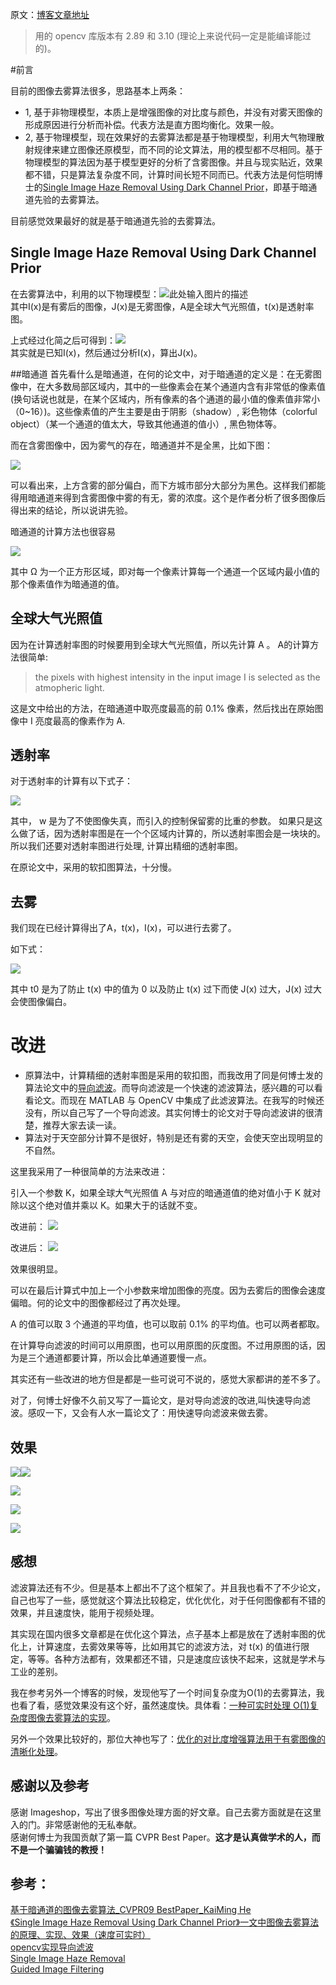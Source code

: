原文：[博客文章地址](http://loliko.me/archives/single-image-haze-removal-using-dark-channel-prior.html/)

> 用的 opencv 库版本有 2.89 和 3.10 (理论上来说代码一定是能编译能过的)。  
 
#前言

目前的图像去雾算法很多，思路基本上两条：   

- 1, 基于非物理模型，本质上是增强图像的对比度与颜色，并没有对雾天图像的形成原因进行分析而补偿。代表方法是直方图均衡化。效果一般。  
- 2, 基于物理模型，现在效果好的去雾算法都是基于物理模型，利用大气物理散射规律来建立图像还原模型，而不同的论文算法，用的模型都不尽相同。基于物理模型的算法因为基于模型更好的分析了含雾图像。并且与现实贴近，效果都不错，只是算法复杂度不同，计算时间长短不同而已。代表方法是何恺明博士的[Single Image Haze Removal Using Dark Channel Prior][1]，即基于暗通道先验的去雾算法。   

目前感觉效果最好的就是基于暗通道先验的去雾算法。  

## Single Image Haze Removal Using Dark Channel Prior

在去雾算法中，利用的以下物理模型：![此处输入图片的描述][2]  
其中I(x)是有雾后的图像，J(x)是无雾图像，A是全球大气光照值，t(x)是透射率图。

上式经过化简之后可得到：![][3]  
其实就是已知I(x)，然后通过分析I(x)，算出J(x)。

##暗通道
首先看什么是暗通道，在何的论文中，对于暗通道的定义是：在无雾图像中，在大多数局部区域内，其中的一些像素会在某个通道内含有非常低的像素值(换句话说也就是，在某个区域内，所有像素的各个通道的最小值的像素值非常小（0~16）)。这些像素值的产生主要是由于阴影（shadow）, 彩色物体（colorful object）（某一个通道的值太大，导致其他通道的值小）, 黑色物体等。  

而在含雾图像中，因为雾气的存在，暗通道并不是全黑，比如下图：   

![][4]

可以看出来，上方含雾的部分偏白，而下方城市部分大部分为黑色。这样我们都能得用暗通道来得到含雾图像中雾的有无，雾的浓度。这个是作者分析了很多图像后得出来的结论，所以说讲先验。  
 
暗通道的计算方法也很容易  

![][5]

其中 Ω 为一个正方形区域，即对每一个像素计算每一个通道一个区域内最小值的那个像素值作为暗通道的值。

## 全球大气光照值

因为在计算透射率图的时候要用到全球大气光照值，所以先计算 A 。 A的计算方法很简单:  

> the pixels with highest intensity in the input image I is selected as the atmopheric light.

这是文中给出的方法，在暗通道中取亮度最高的前 0.1% 像素，然后找出在原始图像中 I 亮度最高的像素作为 A.   

## 透射率   

对于透射率的计算有以下式子：   

![][6]

其中， w 是为了不使图像失真，而引入的控制保留雾的比重的参数。 如果只是这么做了话，因为透射率图是在一个个区域内计算的，所以透射率图会是一块块的。所以我们还要对透射率图进行处理, 计算出精细的透射率图。   

在原论文中，采用的软扣图算法，十分慢。  

## 去雾   

我们现在已经计算得出了A，t(x)，I(x)，可以进行去雾了。  

如下式：

![][7]  

其中 t0 是为了防止 t(x) 中的值为 0 以及防止 t(x) 过下而使 J(x) 过大，J(x) 过大会使图像偏白。    

# 改进  
- 原算法中，计算精细的透射率图是采用的软扣图，而我改用了同是何博士发的算法论文中的[导向滤波][8]。而导向滤波是一个快速的滤波算法，感兴趣的可以看看论文。而现在 MATLAB 与 OpenCV 中集成了此滤波算法。在我写的时候还没有，所以自己写了一个导向滤波。其实何博士的论文对于导向滤波讲的很清楚，推荐大家去读一读。   
- 算法对于天空部分计算不是很好，特别是还有雾的天空，会使天空出现明显的不自然。   

这里我采用了一种很简单的方法来改进：  

引入一个参数 K，如果全球大气光照值 A 与对应的暗通道值的绝对值小于 K 就对除以这个绝对值并乘以 K。如果大于的话就不变。  

改进前：
![][9]

改进后：
![][10]

效果很明显。 

可以在最后计算式中加上一个小参数来增加图像的亮度。因为去雾后的图像会速度偏暗。何的论文中的图像都经过了再次处理。 

A 的值可以取 3 个通道的平均值，也可以取前 0.1% 的平均值。也可以两者都取。  

在计算导向滤波的时间可以用原图，也可以用原图的灰度图。不过用原图的话，因为是三个通道都要计算，所以会比单通道要慢一点。  

其实还有一些改进的地方但是都是一些可说可不说的，感觉大家都讲的差不多了。  

对了，何博士好像不久前又写了一篇论文，是对导向滤波的改进,叫快速导向滤波。感叹一下，又会有人水一篇论文了：用快速导向滤波来做去雾。  

## 效果
![][11]![][12]  

![][13]

![][14]  

![][15]

## 感想   

滤波算法还有不少。但是基本上都出不了这个框架了。并且我也看不了不少论文，自己也写了一些，感觉就这个算法比较稳定，优化优化，对于任何图像都有不错的效果，并且速度快，能用于视频处理。

其实现在国内很多文章都是在优化这个算法，点子基本上都是放在了透射率图的优化上，计算速度，去雾效果等等，比如用其它的滤波方法，对 t(x) 的值进行限定，等等。各种方法都有，效果都还不错，只是速度应该快不起来，这就是学术与工业的差别。   

我在参考另外一个博客的时候，发现他写了一个时间复杂度为O(1)的去雾算法，我也看了看，感觉效果没有这个好，虽然速度快。具体看：[一种可实时处理 O(1)复杂度图像去雾算法的实现][16]。  

另外一个效果比较好的，那位大神也写了：[优化的对比度增强算法用于有雾图像的清晰化处理][17]。  

## 感谢以及参考

感谢 Imageshop，写出了很多图像处理方面的好文章。自己去雾方面就是在这里入的门。非常感谢他的无私奉献。   
感谢何博士为我国贡献了第一篇 CVPR Best Paper。**这才是认真做学术的人，而不是一个骗骗钱的教授！**   

## 参考：

[基于暗通道的图像去雾算法_CVPR09 BestPaper_KaiMing He][18]  
[《Single Image Haze Removal Using Dark Channel Prior》一文中图像去雾算法的原理、实现、效果（速度可实时）][19]  
[opencv实现导向滤波][20]  
[Single Image Haze Removal][21]  
[Guided Image Filtering][22]  


  [1]: http://research.microsoft.com/en-us/um/people/kahe/cvpr09/index.html
  [2]: http://7nj2fn.com1.z0.glb.clouddn.com/3.png
  [3]: http://7nj2fn.com1.z0.glb.clouddn.com/4.png
  [4]: http://7nj2fn.com1.z0.glb.clouddn.com/1.png
  [5]: http://7nj2fn.com1.z0.glb.clouddn.com/2.jpg
  [6]: http://7nj2fn.com1.z0.glb.clouddn.com/6.jpg
  [7]: http://7nj2fn.com1.z0.glb.clouddn.com/4.png
  [8]: http://research.microsoft.com/en-us/um/people/kahe/eccv10/index.html
  [9]: http://7nj2fn.com1.z0.glb.clouddn.com/QQ%E6%88%AA%E5%9B%BE20150705210753.png
  [10]: http://7nj2fn.com1.z0.glb.clouddn.com/QQ%E6%88%AA%E5%9B%BE20150705210611.png
  [11]: http://7nj2fn.com1.z0.glb.clouddn.com/QQ%E6%88%AA%E5%9B%BE20150705213756.png
  [12]: http://7nj2fn.com1.z0.glb.clouddn.com/QQ%E6%88%AA%E5%9B%BE20150705213801.png
  [13]: http://7nj2fn.com1.z0.glb.clouddn.com/QQ%E6%88%AA%E5%9B%BE20150705214035.png
  [14]: http://7nj2fn.com1.z0.glb.clouddn.com/QQ%E6%88%AA%E5%9B%BE20150705214146.png
  [15]: http://7nj2fn.com1.z0.glb.clouddn.com/QQ%E6%88%AA%E5%9B%BE20150705214319.png
  [16]: http://www.cnblogs.com/Imageshop/p/3410279.html
  [17]: http://www.cnblogs.com/Imageshop/p/3925461.html
  [18]: http://www.cnblogs.com/ztfei/archive/2012/09/02/2667607.html
  [19]: http://www.cnblogs.com/Imageshop/p/3281703.html
  [20]: http://blog.csdn.net/wds555/article/details/23176313
  [21]: http://research.microsoft.com/en-us/um/people/kahe/cvpr09/index.html
  [22]: http://research.microsoft.com/en-us/um/people/kahe/eccv10/index.html
